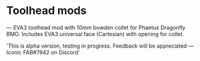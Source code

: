 # Toolhead mods

— EVA3 toolhead mod with 10mm bowden collet for Phaetus Dragonfly BMO. Includes EVA3 universal face (Cartesian) with opening for collet.

'This is alpha version, testing in progress. Feedback will be appreciated — Iconic FAB#7942 on Discord'
